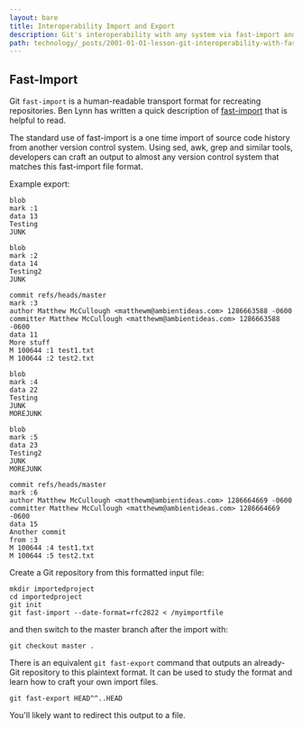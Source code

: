 ```yaml
---
layout: bare
title: Interoperability Import and Export
description: Git's interoperability with any system via fast-import and fast-export.
path: technology/_posts/2001-01-01-lesson-git-interoperability-with-fast-import.md
---
```



## Fast-Import
Git `fast-import` is a human-readable transport format for recreating repositories. Ben Lynn has written a quick description of [fast-import](http://crypto.stanford.edu/~blynn/gitmagic/ch05.html) that is helpful to read.

The standard use of fast-import is a one time import of source code history from another version control system. Using sed, awk, grep and similar tools, developers can craft an output to almost any version control system that matches this fast-import file format.
    
Example export:

    blob
    mark :1
    data 13
    Testing
    JUNK

    blob
    mark :2
    data 14
    Testing2
    JUNK

    commit refs/heads/master
    mark :3
    author Matthew McCullough <matthewm@ambientideas.com> 1286663588 -0600
    committer Matthew McCullough <matthewm@ambientideas.com> 1286663588 -0600
    data 11
    More stuff
    M 100644 :1 test1.txt
    M 100644 :2 test2.txt

    blob
    mark :4
    data 22
    Testing
    JUNK
    MOREJUNK

    blob
    mark :5
    data 23
    Testing2
    JUNK
    MOREJUNK

    commit refs/heads/master
    mark :6
    author Matthew McCullough <matthewm@ambientideas.com> 1286664669 -0600
    committer Matthew McCullough <matthewm@ambientideas.com> 1286664669 -0600
    data 15
    Another commit
    from :3
    M 100644 :4 test1.txt
    M 100644 :5 test2.txt
    
Create a Git repository from this formatted input file:

    mkdir importedproject
    cd importedproject
    git init
    git fast-import --date-format=rfc2822 < /myimportfile
    
and then switch to the master branch after the import with:

    git checkout master .
    
There is an equivalent `git fast-export` command that outputs an already-Git repository to this plaintext format. It can be used to study the format and learn how to craft your own import files.

    git fast-export HEAD^^..HEAD
    
You'll likely want to redirect this output to a file.
